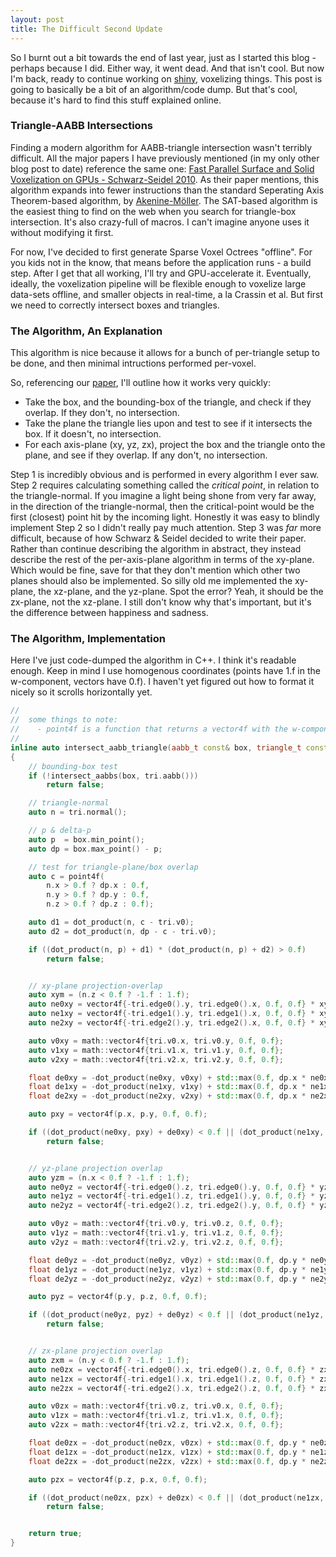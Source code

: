 ```yaml
---
layout: post
title: The Difficult Second Update
---
```


So I burnt out a bit towards the end of last year, just as I started this blog - perhaps because I did. Either way, it went dead. And that isn't cool. But now I'm back, ready to continue working on [shiny][shiny], voxelizing things. This post is going to basically be a bit of an algorithm/code dump. But that's cool, because it's hard to find this stuff explained online.

### Triangle-AABB Intersections

Finding a modern algorithm for AABB-triangle intersection wasn't terribly difficult. All the major papers I have previously mentioned (in my only other blog post to date) reference the same one: [Fast Parallel Surface and Solid Voxelization on GPUs - Schwarz-Seidel 2010][schwarz_seidel]. As their paper mentions, this algorithm expands into fewer instructions than the standard Seperating Axis Theorem-based algorithm, by [Akenine-Möller][akemol]. The SAT-based algorithm is the easiest thing to find on the web when you search for triangle-box intersection. It's also crazy-full of macros. I can't imagine anyone uses it without modifying it first.

For now, I've decided to first generate Sparse Voxel Octrees "offline". For you kids not in the know, that means before the application runs - a build step. After I get that all working, I'll try and GPU-accelerate it. Eventually, ideally, the voxelization pipeline will be flexible enough to voxelize large data-sets offline, and smaller objects in real-time, a la Crassin et al. But first we need to correctly intersect boxes and triangles.

### The Algorithm, An Explanation

This algorithm is nice because it allows for a bunch of per-triangle setup to be done, and then minimal intructions performed per-voxel. 

So, referencing our [paper][schwarz_seidel], I'll outline how it works very quickly:

 * Take the box, and the bounding-box of the triangle, and check if they overlap. If they don't, no intersection.
 * Take the plane the triangle lies upon and test to see if it intersects the box. If it doesn't, no intersection.
 * For each axis-plane (xy, yz, zx), project the box and the triangle onto the plane, and see if they overlap. If any don't, no intersection.

Step 1 is incredibly obvious and is performed in every algorithm I ever saw. Step 2 requires calculating something called the *critical point*, in relation to the triangle-normal. If you imagine a light being shone from very far away, in the direction of the triangle-normal, then the critical-point would be the first (closest) point hit by the incoming light. Honestly it was easy to blindly implement Step 2 so I didn't really pay much attention. Step 3 was *far* more difficult, because of how Schwarz & Seidel decided to write their paper. Rather than continue describing the algorithm in abstract, they instead describe the rest of the per-axis-plane algorithm in terms of the xy-plane. Which would be fine, save for that they don't mention which other two planes should also be implemented. So silly old me implemented the xy-plane, the xz-plane, and the yz-plane. Spot the error? Yeah, it should be the zx-plane, not the xz-plane. I still don't know why that's important, but it's the difference between happiness and sadness.

### The Algorithm, Implementation

Here I've just code-dumped the algorithm in C++. I think it's readable enough. Keep in mind I use homogenous coordinates (points have 1.f in the w-component, vectors have 0.f). I haven't yet figured out how to format it nicely so it scrolls horizontally yet.

~~~ cpp
//
//  some things to note:
//    - point4f is a function that returns a vector4f with the w-component set to 1.f
//
inline auto intersect_aabb_triangle(aabb_t const& box, triangle_t const& tri) -> bool
{
	// bounding-box test
	if (!intersect_aabbs(box, tri.aabb()))
		return false;

	// triangle-normal
	auto n = tri.normal();

	// p & delta-p
	auto p  = box.min_point();
	auto dp = box.max_point() - p;

	// test for triangle-plane/box overlap
	auto c = point4f(
		n.x > 0.f ? dp.x : 0.f,
		n.y > 0.f ? dp.y : 0.f,
		n.z > 0.f ? dp.z : 0.f);

	auto d1 = dot_product(n, c - tri.v0);
	auto d2 = dot_product(n, dp - c - tri.v0);

	if ((dot_product(n, p) + d1) * (dot_product(n, p) + d2) > 0.f)
		return false;


	// xy-plane projection-overlap
	auto xym = (n.z < 0.f ? -1.f : 1.f);
	auto ne0xy = vector4f{-tri.edge0().y, tri.edge0().x, 0.f, 0.f} * xym;
	auto ne1xy = vector4f{-tri.edge1().y, tri.edge1().x, 0.f, 0.f} * xym;
	auto ne2xy = vector4f{-tri.edge2().y, tri.edge2().x, 0.f, 0.f} * xym;

	auto v0xy = math::vector4f{tri.v0.x, tri.v0.y, 0.f, 0.f};
	auto v1xy = math::vector4f{tri.v1.x, tri.v1.y, 0.f, 0.f};
	auto v2xy = math::vector4f{tri.v2.x, tri.v2.y, 0.f, 0.f};

	float de0xy = -dot_product(ne0xy, v0xy) + std::max(0.f, dp.x * ne0xy.x) + std::max(0.f, dp.y * ne0xy.y);
	float de1xy = -dot_product(ne1xy, v1xy) + std::max(0.f, dp.x * ne1xy.x) + std::max(0.f, dp.y * ne1xy.y);
	float de2xy = -dot_product(ne2xy, v2xy) + std::max(0.f, dp.x * ne2xy.x) + std::max(0.f, dp.y * ne2xy.y);

	auto pxy = vector4f(p.x, p.y, 0.f, 0.f);

	if ((dot_product(ne0xy, pxy) + de0xy) < 0.f || (dot_product(ne1xy, pxy) + de1xy) < 0.f || (dot_product(ne2xy, pxy) + de2xy) < 0.f)
		return false;


	// yz-plane projection overlap
	auto yzm = (n.x < 0.f ? -1.f : 1.f);
	auto ne0yz = vector4f{-tri.edge0().z, tri.edge0().y, 0.f, 0.f} * yzm;
	auto ne1yz = vector4f{-tri.edge1().z, tri.edge1().y, 0.f, 0.f} * yzm;
	auto ne2yz = vector4f{-tri.edge2().z, tri.edge2().y, 0.f, 0.f} * yzm;

	auto v0yz = math::vector4f{tri.v0.y, tri.v0.z, 0.f, 0.f};
	auto v1yz = math::vector4f{tri.v1.y, tri.v1.z, 0.f, 0.f};
	auto v2yz = math::vector4f{tri.v2.y, tri.v2.z, 0.f, 0.f};

	float de0yz = -dot_product(ne0yz, v0yz) + std::max(0.f, dp.y * ne0yz.x) + std::max(0.f, dp.z * ne0yz.y);
	float de1yz = -dot_product(ne1yz, v1yz) + std::max(0.f, dp.y * ne1yz.x) + std::max(0.f, dp.z * ne1yz.y);
	float de2yz = -dot_product(ne2yz, v2yz) + std::max(0.f, dp.y * ne2yz.x) + std::max(0.f, dp.z * ne2yz.y);

	auto pyz = vector4f(p.y, p.z, 0.f, 0.f);

	if ((dot_product(ne0yz, pyz) + de0yz) < 0.f || (dot_product(ne1yz, pyz) + de1yz) < 0.f || (dot_product(ne2yz, pyz) + de2yz) < 0.f)
		return false;


	// zx-plane projection overlap
	auto zxm = (n.y < 0.f ? -1.f : 1.f);
	auto ne0zx = vector4f{-tri.edge0().x, tri.edge0().z, 0.f, 0.f} * zxm;
	auto ne1zx = vector4f{-tri.edge1().x, tri.edge1().z, 0.f, 0.f} * zxm;
	auto ne2zx = vector4f{-tri.edge2().x, tri.edge2().z, 0.f, 0.f} * zxm;

	auto v0zx = math::vector4f{tri.v0.z, tri.v0.x, 0.f, 0.f};
	auto v1zx = math::vector4f{tri.v1.z, tri.v1.x, 0.f, 0.f};
	auto v2zx = math::vector4f{tri.v2.z, tri.v2.x, 0.f, 0.f};

	float de0zx = -dot_product(ne0zx, v0zx) + std::max(0.f, dp.y * ne0zx.x) + std::max(0.f, dp.z * ne0zx.y);
	float de1zx = -dot_product(ne1zx, v1zx) + std::max(0.f, dp.y * ne1zx.x) + std::max(0.f, dp.z * ne1zx.y);
	float de2zx = -dot_product(ne2zx, v2zx) + std::max(0.f, dp.y * ne2zx.x) + std::max(0.f, dp.z * ne2zx.y);

	auto pzx = vector4f(p.z, p.x, 0.f, 0.f);

	if ((dot_product(ne0zx, pzx) + de0zx) < 0.f || (dot_product(ne1zx, pzx) + de1zx) < 0.f || (dot_product(ne2zx, pzx) + de2zx) < 0.f)
		return false;


	return true;
}
~~~

[shiny]: http://github.com/omnigoat/shiny
[schwarz_seidel]: http://research.michael-schwarz.com/publ/files/vox-siga10.pdf
[akemol]: http://fileadmin.cs.lth.se/cs/Personal/Tomas_Akenine-Moller/code/


